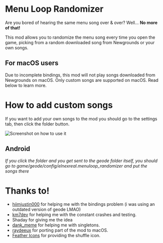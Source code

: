 # Menu Loop Randomizer

Are you bored of hearing the same menu song <cr>over & over</cr>? Well... **No more of that!**

This mod allows you to randomize the menu song every time you open the game, picking from a random downloaded song from Newgrounds or your own songs.

## For macOS users

Due to incomplete bindings, <cr>this mod will not play songs downloaded from Newgrounds on macOS</cr>. <cy>Only custom songs are supported on macOS.</cy> Read below to learn more.

# How to add custom songs

If you want to add your own songs to the mod you should go to the settings tab, then click the folder button.

![Screenshot on how to use it](elnexreal.menuloop_randomizer/screenshot.png)

## Android

<co>*If you click the folder and you get sent to the geode folder itself, you should go to game/geode/config/elnexreal.menuloop_randomizer and put the songs there*</co>

# Thanks to!

- [hiimjustin000](https://github.com/hiimjustin000) <cj>for helping me with the bindings problem (i was using an outdated version of geode LMAO)</cj>
- [km7dev](https://github.com/Kingminer7) <cj>for helping me with the constant crashes and testing.</cj>
- <cj>Shaday for giving me the idea<cj>
- [dank_meme](https://github.com/dankmeme01) <cj>for helping me with singletons.</cj>
- [raydeeux](https://github.com/RayDeeUx) <cy>for porting part of the mod to macOS.</cj>
- [Feather Icons](https://feathericons.com) <cj>for providing the shuffle icon.</cj>
